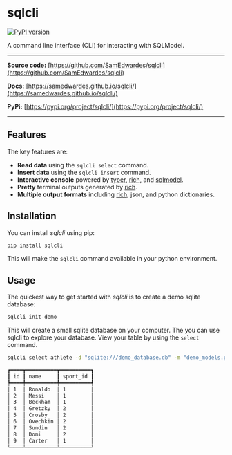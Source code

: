 # sqlcli

[![PyPI version](https://badge.fury.io/py/sqlcli.svg)](https://badge.fury.io/py/sqlcli)

A command line interface (CLI) for interacting with SQLModel.

<hr>

**Source code:** [https://github.com/SamEdwardes/sqlcli](https://github.com/SamEdwardes/sqlcli)

**Docs:** [https://samedwardes.github.io/sqlcli/](https://samedwardes.github.io/sqlcli/)

**PyPi:** [https://pypi.org/project/sqlcli/](https://pypi.org/project/sqlcli/)

<hr>

## Features

The key features are:

- **Read data** using the `sqlcli select` command.
- **Insert data** using the `sqlcli insert` command.
- **Interactive console** powered by [typer](https://typer.tiangolo.com/), [rich](https://github.com/Textualize/rich), and [sqlmodel](https://sqlmodel.tiangolo.com/).
- **Pretty** terminal outputs generated by [rich](https://github.com/Textualize/rich).
- **Multiple output formats** including [rich](https://github.com/Textualize/rich), json, and python dictionaries.

## Installation

You can install *sqlcli* using pip:

```bash
pip install sqlcli
```

This will make the `sqlcli` command available in your python environment.

## Usage

The quickest way to get started with *sqlcli* is to create a demo sqlite database:

```bash
sqlcli init-demo
```

This will create a small sqlite database on your computer. The you can use sqlcli to explore your database. View your table by using the `select` command.

```bash
sqlcli select athlete -d "sqlite:///demo_database.db" -m "demo_models.py"
```

```bash
┏━━━━┳━━━━━━━━━━┳━━━━━━━━━━┓
┃ id ┃ name     ┃ sport_id ┃
┡━━━━╇━━━━━━━━━━╇━━━━━━━━━━┩
│ 1  │ Ronaldo  │ 1        │
│ 2  │ Messi    │ 1        │
│ 3  │ Beckham  │ 1        │
│ 4  │ Gretzky  │ 2        │
│ 5  │ Crosby   │ 2        │
│ 6  │ Ovechkin │ 2        │
│ 7  │ Sundin   │ 2        │
│ 8  │ Domi     │ 2        │
│ 9  │ Carter   │ 1        │
└────┴──────────┴──────────┘
```